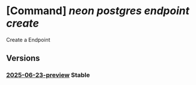 # [Command] _neon postgres endpoint create_

Create a Endpoint

## Versions

### [2025-06-23-preview](/Resources/mgmt-plane/L3N1YnNjcmlwdGlvbnMve30vcmVzb3VyY2Vncm91cHMve30vcHJvdmlkZXJzL25lb24ucG9zdGdyZXMvb3JnYW5pemF0aW9ucy97fS9wcm9qZWN0cy97fS9icmFuY2hlcy97fS9lbmRwb2ludHMve30=/2025-06-23-preview.xml) **Stable**

<!-- mgmt-plane /subscriptions/{}/resourcegroups/{}/providers/neon.postgres/organizations/{}/projects/{}/branches/{}/endpoints/{} 2025-06-23-preview -->
